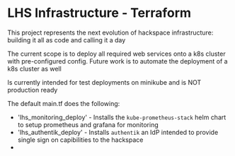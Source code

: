 # LHS Infrastructure - Terraform

This project represents the next evolution of hackspace infrastructure: building it all as code and calling it a day

The current scope is to deploy all required web services onto a k8s cluster with pre-configured config.
Future work is to automate the deployment of a k8s cluster as well

Is currently intended for test deployments on minikube and is NOT production ready

The default main.tf does the following:
- 'lhs_monitoring_deploy' - Installs the `kube-prometheus-stack` helm chart to setup prometheus and grafana for monitoring
- 'lhs_authentik_deploy' - Installs `authentik` an IdP intended to provide single sign on capibilities to the hackspace
- 